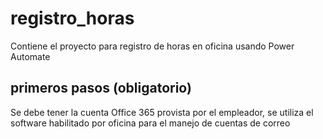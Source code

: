 # registro_horas
Contiene el proyecto para registro de horas en oficina usando Power Automate

## primeros pasos (obligatorio)
Se debe tener la cuenta Office 365 provista por el empleador, se utiliza el software habilitado por oficina
para el manejo de cuentas de correo
